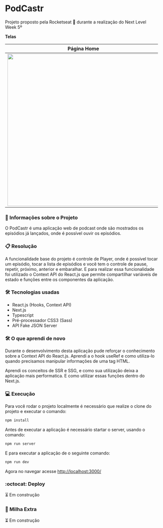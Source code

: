 # PodCastr

Projeto proposto pela Rocketseat :rocket: durante a realização do Next Level Week 5º

**Telas**

<table>
 <thead>
   <tr>
    <th>Página Home</th>
    <th>Página Episódio</th>
   </tr>
 </thead>
  <tr>
    <td>
    <img src="https://user-images.githubusercontent.com/63053569/115961183-a6583300-a4eb-11eb-8aad-46082dbe4d52.png" width="500">
    </td>
    <td>
    <img src="https://user-images.githubusercontent.com/63053569/115961186-ab1ce700-a4eb-11eb-9da4-b6c35c98e0ed.png" width="500">
    </td>
  </tr>
</table>


### :page_with_curl: Informações sobre o Projeto

O PodCastr é uma aplicação web de podcast onde são mostrados os episódios já lançados, onde é possível ouvir os episódios.

### :clipboard: Resolução

A funcionalidade base do projeto é controle de Player, onde é possível tocar um episódio, tocar a lista de episódios e você tem
o controle de pause, repetir, próximo, anterior e embaralhar. E para realizar essa funcionalidade foi utilizado o Context API do React.js
que permite compartilhar variáveis de estado e funções entre os componentes da aplicação.


### :hammer_and_wrench: Tecnologias usadas

- React.js (Hooks, Context API)
- Next.js
- Typescript
- Pré-processador CSS3 (Sass)
- API Fake JSON Server

### :hammer_and_wrench: O que aprendi de novo

Durante o desenvolvimento desta aplicação pude reforçar o conhecimento sobre a Context API do React.js. Aprendi a o hook useRef
e como utiliza-lo quando precisamos manipular informações de uma tag HTML.

Aprendi os conceitos de SSR e SSG, e como sua utilização deixa a aplicação mais performatica. E como utilizar essas funções dentro do Next.js.

### :computer: Execução

Para você rodar o projeto localmente é necessário que realize o clone do projeto e executar o comando:

```bash
npm install
```
Antes de executar a aplicação é necessário startar o server, usando o comando:

```bash
npm run server
```

E para executar a aplicação de o seguinte comando:

```bash
npm run dev
```

Agora no navegar acesse [http://localhost:3000/](http://localhost:3000/)

### :octocat: Deploy

:hourglass_flowing_sand: Em construção

 

### :running: Milha Extra

:hourglass_flowing_sand: Em construção
